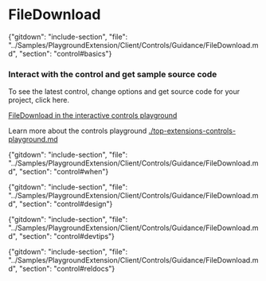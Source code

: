 ﻿# FileDownload

{"gitdown": "include-section", "file": "../Samples/PlaygroundExtension/Client/Controls/Guidance/FileDownload.md", "section": "control#basics"}

<!-- TODO get an IMAGE to embed here -->

### Interact with the control and get sample source code
To see the latest control, change options and get source code for your project, click here.

<a href="https://ms.portal.azure.com/?Microsoft_Azure_Playground=true#blade/Microsoft_Azure_Playground/ControlsIndexBlade/FileDownloadPlayground" target="_blank">FileDownload in the interactive controls playground</a>

Learn more about the controls playground [./top-extensions-controls-playground.md](./top-extensions-controls-playground.md)


<!-- TODO get an SAMPLE CODE to embed here -->

{"gitdown": "include-section", "file": "../Samples/PlaygroundExtension/Client/Controls/Guidance/FileDownload.md", "section": "control#when"}

{"gitdown": "include-section", "file": "../Samples/PlaygroundExtension/Client/Controls/Guidance/FileDownload.md", "section": "control#design"}

{"gitdown": "include-section", "file": "../Samples/PlaygroundExtension/Client/Controls/Guidance/FileDownload.md", "section": "control#devtips"}

{"gitdown": "include-section", "file": "../Samples/PlaygroundExtension/Client/Controls/Guidance/FileDownload.md", "section": "control#reldocs"}
